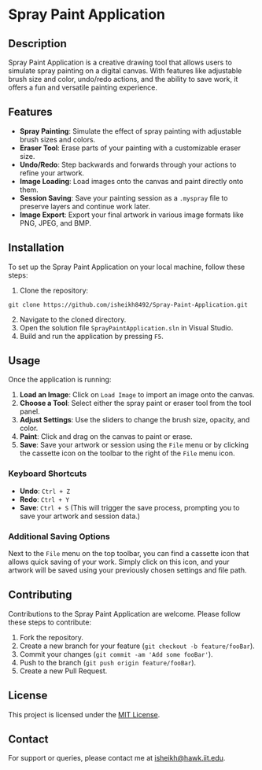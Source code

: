 # Spray Paint Application

## Description

Spray Paint Application is a creative drawing tool that allows users to simulate spray painting on a digital canvas. With features like adjustable brush size and color, undo/redo actions, and the ability to save work, it offers a fun and versatile painting experience.

## Features

- **Spray Painting**: Simulate the effect of spray painting with adjustable brush sizes and colors.
- **Eraser Tool**: Erase parts of your painting with a customizable eraser size.
- **Undo/Redo**: Step backwards and forwards through your actions to refine your artwork.
- **Image Loading**: Load images onto the canvas and paint directly onto them.
- **Session Saving**: Save your painting session as a `.myspray` file to preserve layers and continue work later.
- **Image Export**: Export your final artwork in various image formats like PNG, JPEG, and BMP.

## Installation

To set up the Spray Paint Application on your local machine, follow these steps:

1. Clone the repository:
```
git clone https://github.com/isheikh8492/Spray-Paint-Application.git
```
2. Navigate to the cloned directory.
3. Open the solution file `SprayPaintApplication.sln` in Visual Studio.
4. Build and run the application by pressing `F5`.

## Usage

Once the application is running:

1. **Load an Image**: Click on `Load Image` to import an image onto the canvas.
2. **Choose a Tool**: Select either the spray paint or eraser tool from the tool panel.
3. **Adjust Settings**: Use the sliders to change the brush size, opacity, and color.
4. **Paint**: Click and drag on the canvas to paint or erase.
5. **Save**: Save your artwork or session using the `File` menu or by clicking the cassette icon on the toolbar to the right of the `File` menu icon.

### Keyboard Shortcuts

- **Undo**: `Ctrl + Z`
- **Redo**: `Ctrl + Y`
- **Save**: `Ctrl + S` (This will trigger the save process, prompting you to save your artwork and session data.)

### Additional Saving Options

Next to the `File` menu on the top toolbar, you can find a cassette icon that allows quick saving of your work. Simply click on this icon, and your 
artwork will be saved using your previously chosen settings and file path.

## Contributing

Contributions to the Spray Paint Application are welcome. Please follow these steps to contribute:

1. Fork the repository.
2. Create a new branch for your feature (`git checkout -b feature/fooBar`).
3. Commit your changes (`git commit -am 'Add some fooBar'`).
4. Push to the branch (`git push origin feature/fooBar`).
5. Create a new Pull Request.

## License

This project is licensed under the [MIT License](LICENSE.txt).

## Contact

For support or queries, please contact me at [isheikh@hawk.iit.edu](mailto:isheikh@hawk.iit.edu).
